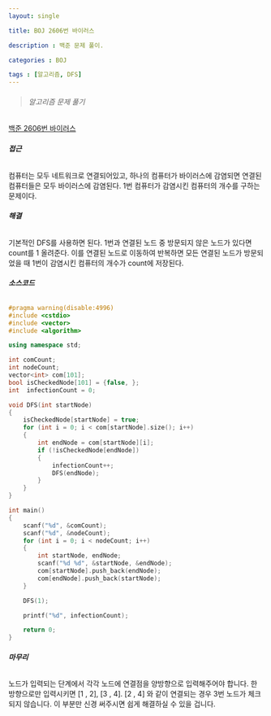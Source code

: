 ```yaml
---
layout: single 

title: BOJ 2606번 바이러스

description : 백준 문제 풀이.

categories : BOJ

tags : [알고리즘, DFS]
---
```

> ###### 알고리즘 문제 풀기

[백준 2606번 바이러스](https://www.acmicpc.net/problem/2606)

######  **접근**

컴퓨터는 모두 네트워크로 연결되어있고, 
하나의 컴퓨터가 바이러스에 감염되면 연결된 컴퓨터들은 모두 바이러스에 감염된다.
1번 컴퓨터가 감염시킨 컴퓨터의 개수를 구하는 문제이다. 


###### **해결**

기본적인 DFS를 사용하면 된다.
1번과 연결된 노드 중 방문되지 않은 노드가 있다면 count를 1 올려준다. 
이를 연결된 노드로 이동하여 반복하면 모든 연결된 노드가 방문되었을 때 1번이 감염시킨 컴퓨터의 개수가 count에 저장된다. 



###### **소스코드** 

~~~c++
#pragma warning(disable:4996)
#include <cstdio>
#include <vector>
#include <algorithm>

using namespace std;

int comCount;
int nodeCount;
vector<int> com[101];
bool isCheckedNode[101] = {false, };
int  infectionCount = 0;

void DFS(int startNode)
{
​    isCheckedNode[startNode] = true;
​    for (int i = 0; i < com[startNode].size(); i++)
​    {
​        int endNode = com[startNode][i];
​        if (!isCheckedNode[endNode])
​        {
​            infectionCount++;
​            DFS(endNode);
​        }
​    }
}

int main()
{
​    scanf("%d", &comCount);
​    scanf("%d", &nodeCount);
​    for (int i = 0; i < nodeCount; i++)
​    {
​        int startNode, endNode;
​        scanf("%d %d", &startNode, &endNode);
​        com[startNode].push_back(endNode);
​        com[endNode].push_back(startNode);
​    }

​    DFS(1);

​    printf("%d", infectionCount);

​    return 0;
}
~~~



###### **마무리**

노드가 입력되는 단계에서 각각 노드에 연결점을 양방향으로 입력해주어야 합니다. 
 한 방향으로만 입력시키면 
[1 , 2], [3 , 4]. [2 , 4] 
와 같이 연결되는 경우 3번 노드가 체크되지 않습니다. 
이 부분만 신경 써주시면 쉽게 해결하실 수 있을 겁니다.





